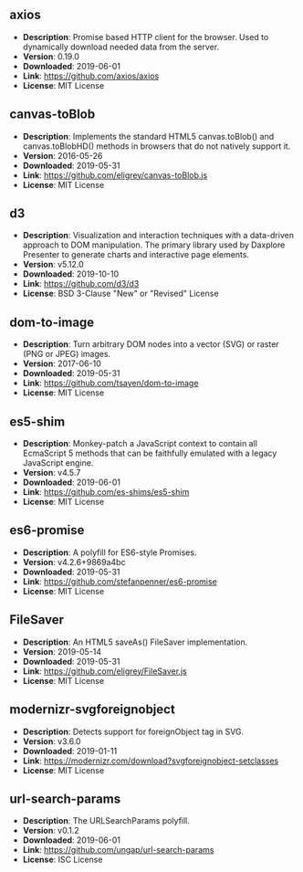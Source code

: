 axios
--------------------
- **Description**: Promise based HTTP client for the browser. Used to dynamically download needed data from the server.
- **Version**: 0.19.0
- **Downloaded**: 2019-06-01
- **Link**: https://github.com/axios/axios
- **License**: MIT License

canvas-toBlob
--------------------
- **Description**: Implements the standard HTML5 canvas.toBlob() and canvas.toBlobHD() methods in browsers that do not natively support it.
- **Version**: 2016-05-26
- **Downloaded**: 2019-05-31
- **Link**: https://github.com/eligrey/canvas-toBlob.js
- **License**: MIT License

d3
---------------------
- **Description**: Visualization and interaction techniques with a data-driven approach to DOM manipulation. The primary library used by Daxplore Presenter to generate charts and interactive page elements.
- **Version**: v5.12.0
- **Downloaded**: 2019-10-10
- **Link**: https://github.com/d3/d3
- **License**: BSD 3-Clause "New" or "Revised" License

dom-to-image
---------------------
- **Description**: Turn arbitrary DOM nodes into a vector (SVG) or raster (PNG or JPEG) images.
- **Version**: 2017-06-10
- **Downloaded**: 2019-05-31
- **Link**: https://github.com/tsayen/dom-to-image
- **License**: MIT License

es5-shim
--------------------
- **Description**: Monkey-patch a JavaScript context to contain all EcmaScript 5 methods that can be faithfully emulated with a legacy JavaScript engine.
- **Version**: v4.5.7
- **Downloaded**: 2019-06-01
- **Link**: https://github.com/es-shims/es5-shim
- **License**: MIT License

es6-promise
--------------------
- **Description**: A polyfill for ES6-style Promises.
- **Version**: v4.2.6+9869a4bc
- **Downloaded**: 2019-05-31
- **Link**: https://github.com/stefanpenner/es6-promise
- **License**: MIT License

FileSaver
--------------------
- **Description**: An HTML5 saveAs() FileSaver implementation.
- **Version**: 2019-05-14
- **Downloaded**: 2019-05-31
- **Link**: https://github.com/eligrey/FileSaver.js
- **License**: MIT License

modernizr-svgforeignobject
--------------------
- **Description**: Detects support for foreignObject tag in SVG.
- **Version**: v3.6.0
- **Downloaded**: 2019-01-11
- **Link**: https://modernizr.com/download?svgforeignobject-setclasses
- **License**: MIT License

url-search-params
--------------------
- **Description**: The URLSearchParams polyfill.
- **Version**: v0.1.2
- **Downloaded**: 2019-06-01
- **Link**: https://github.com/ungap/url-search-params
- **License**: ISC License

